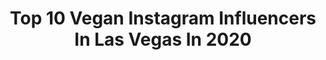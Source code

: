 ---
title: Top 10 Vegan Instagram Influencers In Las Vegas In 2020
description: >-
  Find top vegan Instagram influencers in Las Vegas in 2020. Most popular hashtags: #vegan #lasvegas #plantbased #veganeats.
platform: Instagram
profiles:
  - username: "jswainphoto"
    fullname: >-
      J|Swain
    location: "United States"
    followers: 75895
    engagement: 166
    commentsToLikes: 0.021060
    avatar: "https://scontent-lhr8-1.cdninstagram.com/v/t51.2885-19/s320x320/72880455_408925100023540_4397920891900526592_n.jpg?_nc_ht=scontent-lhr8-1.cdninstagram.com&_nc_ohc=c7mSQVGL4l4AX-r5oaw&oh=30ed3adf174bf85e9764806d755efe66&oe=5EB94EC7"
    verified: false
    hashtags: "#uncensored, #mariemadore, #seattlephotographer, #tattoos"
  - username: "icandyfitbeauty"
    fullname: >-
      Candice Carter
    location: "United States"
    followers: 234263
    engagement: 148
    commentsToLikes: 0.032577
    avatar: "https://scontent-ams4-1.cdninstagram.com/v/t51.2885-19/s320x320/68825263_444480216161451_8997732975021916160_n.jpg?_nc_ht=scontent-ams4-1.cdninstagram.com&_nc_ohc=0CNhLwfCjisAX9saxY6&oh=42a4fcd88336aa099a24507d5171f216&oe=5EA396AE"
    verified: true
    hashtags: "#lovequotes, #tlfapparel, #ootdfashion, #winthis"
  - username: "be_leaf_vegan"
    fullname: >-
      Be Leaf
    location: "United States"
    followers: 22059
    engagement: 157
    commentsToLikes: 0.022439
    avatar: "https://scontent-ams4-1.cdninstagram.com/v/t51.2885-19/s320x320/22860276_358936474555636_5535861503334285312_n.jpg?_nc_ht=scontent-ams4-1.cdninstagram.com&_nc_ohc=1FAdqpIf35UAX_a0bF7&oh=9f9e88595257ec98f986876cc170b2f2&oe=5EB09158"
    verified: false
    hashtags: "#foodie, #veganfoodlovers, #vegantravel, #veganfoodspot"
  - username: "sinfullyrealvegasvegan"
    fullname: >-
      💚𝑳𝒂𝒔𝑽𝒆𝒈𝒂𝒔"𝑽𝒆𝒈𝒂𝒏"𝑳𝒊𝒇𝒆🌸𝔓𝔞𝔪𝔢𝔩𝔞 𝔐.
    location: "United States"
    followers: 19934
    engagement: 276
    commentsToLikes: 0.058186
    avatar: "https://scontent-lhr8-1.cdninstagram.com/v/t51.2885-19/s320x320/66299586_477137526196274_6203148904003796992_n.jpg?_nc_ht=scontent-lhr8-1.cdninstagram.com&_nc_ohc=cQYs2MpxDhUAX9KK8Ir&oh=53471e1a8f074562198b6db881412fbc&oe=5EBC7FC0"
    verified: false
    hashtags: "#veganlife, #hotdog, #crueltyfree, #macncheesepizza"
  - username: "siennamartinez_"
    fullname: >-
      Sienna Martinez
    location: "United States"
    followers: 4959
    engagement: 1220
    commentsToLikes: 0.030139
    avatar: "https://scontent-ams4-1.cdninstagram.com/v/t51.2885-19/s320x320/70300736_390263291904195_6427942213761630208_n.jpg?_nc_ht=scontent-ams4-1.cdninstagram.com&_nc_ohc=jZ8wmdfSGSkAX8LolGm&oh=36f60c20fb580bc3a1e5e78beb317916&oe=5EB9DA59"
    verified: false
    hashtags: "#strongwomen, #guatemalan, #partnergoals, #green"
  - username: "dine365"
    fullname: >-
      Best Food to Dine in NYC NJ
    location: "United States"
    followers: 36044
    engagement: 400
    commentsToLikes: 0.153801
    avatar: "https://scontent-lhr8-1.cdninstagram.com/v/t51.2885-19/s320x320/28766487_148853519269131_45831252418232320_n.jpg?_nc_ht=scontent-lhr8-1.cdninstagram.com&_nc_ohc=yCY2bAUboA8AX9zi6J3&oh=1b061e0f7021872811c9e11ac588086b&oe=5EB9B1DE"
    verified: false
    hashtags: "#eeeeeats, #hummusandpita, #lunch, #cheesy"
  - username: "brinamberlee"
    fullname: >-
      Brin Amberlee
    location: "United States"
    followers: 458545
    engagement: 158
    commentsToLikes: 0.013756
    avatar: "https://scontent-lga3-1.cdninstagram.com/v/t51.2885-19/s320x320/88136891_494254211288235_6641601769992355840_n.jpg?_nc_ht=scontent-lga3-1.cdninstagram.com&_nc_ohc=YBCNYeD1u6kAX8Y0-X0&oh=d1c66835f14ba1c15684424ffe14730f&oe=5EB4DB63"
    verified: false
    hashtags: "#futuristicfebruary, #internationalwomensday, #stayhome, #manthings"
  - username: "overthemoonmom"
    fullname: >-
      C H R I S T I A N
    location: "United States"
    followers: 20371
    engagement: 394
    commentsToLikes: 0.049904
    avatar: "https://scontent-lhr8-1.cdninstagram.com/v/t51.2885-19/s320x320/56744747_398945950689749_5868367417440206848_n.jpg?_nc_ht=scontent-lhr8-1.cdninstagram.com&_nc_ohc=cuiK7RInYWMAX9UTW_F&oh=2c08b65523dd345b4edfbabfb9e4920c&oe=5EB958B5"
    verified: false
    hashtags: "#hbtsp, #kiddietotes, #spacekid, #babygear"
  - username: "cenzol"
    fullname: >-
      CENZOL
    location: "United States"
    followers: 90607
    engagement: 150
    commentsToLikes: 0.015130
    avatar: "https://scontent-atl3-1.cdninstagram.com/v/t51.2885-19/s320x320/12547296_1671230993094519_994032610_a.jpg?_nc_ht=scontent-atl3-1.cdninstagram.com&_nc_ohc=0ddY3UAqX0YAX-9XIi2&oh=a39d4a4c2632e54460a6dcfc7bb5be67&oe=5EBB29BA"
    verified: false
    hashtags: "#rip, #wolford, #wce, #holidays"
  - username: "lyrahphoto"
    fullname: >-
      𝙻𝚢𝚛𝚊𝚑 𝙲𝚕𝚊𝚛𝚔 | 𝘭𝘺𝘳𝘢𝘩𝘤𝘭𝘢𝘳𝘬.𝘤𝘰𝘮
    location: "United States"
    followers: 6883
    engagement: 962
    commentsToLikes: 0.043403
    avatar: "https://scontent-ams4-1.cdninstagram.com/v/t51.2885-19/s320x320/90180923_1065706937132727_5605751758090403840_n.jpg?_nc_ht=scontent-ams4-1.cdninstagram.com&_nc_ohc=WIZt7Io0G_kAX_Q5Evx&oh=1d4cbb9a58ee76c2a8dbcb0b00cce1e2&oe=5EB8C39E"
    verified: false
    hashtags: "#kidsloveoutdoors, #mamaswithcamera, #passionfruitdrink, #allyouneedisgoodhair"
---